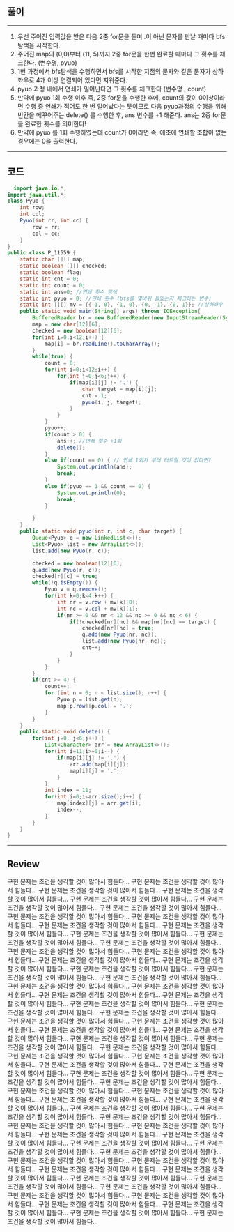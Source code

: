 ## 풀이 
---

1. 우선 주어진 입력값을 받은 다음 2중 for문을 돌며 .이 아닌 문자를 만날 때마다 bfs 탐색을 시작한다. </br>
2. 주어진 map의 (0,0)부터 (11, 5)까지 2중 for문을 한번 완료할 때마다 그 횟수를 체크한다. (변수명, pyuo) </br>
3. 1번 과정에서 bfs탐색을 수행하면서 bfs를 시작한 지점의 문자와 같은 문자가 상하좌우로 4개 이상 연결되어 있다면 지워준다. </br>
4. pyuo 과정 내에서 연쇄가 일어난다면 그 횟수를 체크한다 (변수명 , count) </br>
5. 만약에 pyuo 1회 수행 이후 즉, 2중 for문을 수행한 후에, count의 값이 0이상이라면 수행 중 연쇄가 적어도 한 번 일어났다는 뜻이므로 다음 pyuo과정의 수행을 위해 빈칸을 메꾸어주는 delete() 를 수행한 후, ans 변수를 +1 해준다. ans는 2중 for문을 완료한 횟수를 의미한다! </br>
6. 만약에 pyuo 를 1회 수행하였는데 count가 0이라면 즉, 애초에 연쇄할 조합이 없는 경우에는 0을 출력한다. </br>

---

## 코드

```java
  import java.io.*;
import java.util.*;
class Pyuo {
    int row;
    int col;
    Pyuo(int rr, int cc) {
        row = rr;
        col = cc;
    }
}
public class P_11559 {
    static char [][] map;
    static boolean [][] checked;
    static boolean flag;
    static int cnt = 0;
    static int count = 0;
    static int ans=0; //연쇄 횟수 탐색
    static int pyuo = 0; //연쇄 횟수 (bfs를 몇바퀴 돌았는지 체크하는 변수)
    static int [][] mv = {{-1, 0}, {1, 0}, {0, -1}, {0, 1}}; //상하좌우
    public static void main(String[] args) throws IOException{
        BufferedReader br = new BufferedReader(new InputStreamReader(System.in));
        map = new char[12][6];
        checked = new boolean[12][6];
        for(int i=0;i<12;i++) {
            map[i] = br.readLine().toCharArray();
        }
        while(true) {
            count = 0;
            for(int i=0;i<12;i++) {
                for(int j=0;j<6;j++) {
                    if(map[i][j] != '.') {
                        char target = map[i][j];
                        cnt = 1;
                        pyuo(i, j, target);
                    }
                }
            }
            pyuo++;
            if(count > 0) {
                ans++; //연쇄 횟수 +1회
                delete();
            }
            else if(count == 0) { // 연쇄 1회차 부터 터트릴 것이 없다면?
                System.out.println(ans);
                break;
            }
            else if(pyuo == 1 && count == 0) {
                System.out.println(0);
                break;
            }

        }
    }
    public static void pyuo(int r, int c, char target) {
        Queue<Pyuo> q = new LinkedList<>();
        List<Pyuo> list = new ArrayList<>();
        list.add(new Pyuo(r, c));

        checked = new boolean[12][6];
        q.add(new Pyuo(r, c));
        checked[r][c] = true;
        while(!q.isEmpty()) {
            Pyuo v = q.remove();
            for(int k=0;k<4;k++) {
                int nr = v.row + mv[k][0];
                int nc = v.col + mv[k][1];
                if(nr >= 0 && nr < 12 && nc >= 0 && nc < 6) {
                    if(!checked[nr][nc] && map[nr][nc] == target) {
                        checked[nr][nc] = true;
                        q.add(new Pyuo(nr, nc));
                        list.add(new Pyuo(nr, nc));
                        cnt++;
                    }
                }
            }
        }
        if(cnt >= 4) {
            count++;
            for (int n = 0; n < list.size(); n++) {
                Pyuo p = list.get(n);
                map[p.row][p.col] = '.';
            }
        }
    }
    public static void delete() {
        for(int j=0; j<6;j++) {
            List<Character> arr = new ArrayList<>();
            for(int i=11;i>=0;i--) {
                if(map[i][j] != '.') {
                    arr.add(map[i][j]);
                    map[i][j] = '.';
                }
            }
            int index = 11;
            for(int i=0;i<arr.size();i++) {
                map[index][j] = arr.get(i);
                index--;
            }
        }
    }
}

```
---
## Review
구현 문제는 조건을 생각할 것이 많아서 힘들다... 구현 문제는 조건을 생각할 것이 많아서 힘들다... 구현 문제는 조건을 생각할 것이 많아서 힘들다... 구현 문제는 조건을 생각할 것이 많아서 힘들다... 구현 문제는 조건을 생각할 것이 많아서 힘들다... 구현 문제는 조건을 생각할 것이 많아서 힘들다... 구현 문제는 조건을 생각할 것이 많아서 힘들다... 구현 문제는 조건을 생각할 것이 많아서 힘들다... 구현 문제는 조건을 생각할 것이 많아서 힘들다... 구현 문제는 조건을 생각할 것이 많아서 힘들다... 구현 문제는 조건을 생각할 것이 많아서 힘들다... 구현 문제는 조건을 생각할 것이 많아서 힘들다... 구현 문제는 조건을 생각할 것이 많아서 힘들다... 구현 문제는 조건을 생각할 것이 많아서 힘들다... 구현 문제는 조건을 생각할 것이 많아서 힘들다... 구현 문제는 조건을 생각할 것이 많아서 힘들다... 구현 문제는 조건을 생각할 것이 많아서 힘들다... 구현 문제는 조건을 생각할 것이 많아서 힘들다... 구현 문제는 조건을 생각할 것이 많아서 힘들다... 구현 문제는 조건을 생각할 것이 많아서 힘들다... 구현 문제는 조건을 생각할 것이 많아서 힘들다... 
구현 문제는 조건을 생각할 것이 많아서 힘들다... 구현 문제는 조건을 생각할 것이 많아서 힘들다... 구현 문제는 조건을 생각할 것이 많아서 힘들다... 구현 문제는 조건을 생각할 것이 많아서 힘들다... 구현 문제는 조건을 생각할 것이 많아서 힘들다... 구현 문제는 조건을 생각할 것이 많아서 힘들다... 구현 문제는 조건을 생각할 것이 많아서 힘들다... 구현 문제는 조건을 생각할 것이 많아서 힘들다... 구현 문제는 조건을 생각할 것이 많아서 힘들다... 구현 문제는 조건을 생각할 것이 많아서 힘들다... 구현 문제는 조건을 생각할 것이 많아서 힘들다... 구현 문제는 조건을 생각할 것이 많아서 힘들다... 구현 문제는 조건을 생각할 것이 많아서 힘들다... 구현 문제는 조건을 생각할 것이 많아서 힘들다... 구현 문제는 조건을 생각할 것이 많아서 힘들다... 구현 문제는 조건을 생각할 것이 많아서 힘들다... 구현 문제는 조건을 생각할 것이 많아서 힘들다... 구현 문제는 조건을 생각할 것이 많아서 힘들다... 
구현 문제는 조건을 생각할 것이 많아서 힘들다... 구현 문제는 조건을 생각할 것이 많아서 힘들다... 구현 문제는 조건을 생각할 것이 많아서 힘들다... 구현 문제는 조건을 생각할 것이 많아서 힘들다... 구현 문제는 조건을 생각할 것이 많아서 힘들다... 구현 문제는 조건을 생각할 것이 많아서 힘들다... 구현 문제는 조건을 생각할 것이 많아서 힘들다... 구현 문제는 조건을 생각할 것이 많아서 힘들다... 구현 문제는 조건을 생각할 것이 많아서 힘들다... 구현 문제는 조건을 생각할 것이 많아서 힘들다... 구현 문제는 조건을 생각할 것이 많아서 힘들다... 구현 문제는 조건을 생각할 것이 많아서 힘들다... 구현 문제는 조건을 생각할 것이 많아서 힘들다... 구현 문제는 조건을 생각할 것이 많아서 힘들다... 구현 문제는 조건을 생각할 것이 많아서 힘들다... 구현 문제는 조건을 생각할 것이 많아서 힘들다... 구현 문제는 조건을 생각할 것이 많아서 힘들다... 구현 문제는 조건을 생각할 것이 많아서 힘들다... 
구현 문제는 조건을 생각할 것이 많아서 힘들다... 구현 문제는 조건을 생각할 것이 많아서 힘들다... 구현 문제는 조건을 생각할 것이 많아서 힘들다... 구현 문제는 조건을 생각할 것이 많아서 힘들다... 구현 문제는 조건을 생각할 것이 많아서 힘들다... 구현 문제는 조건을 생각할 것이 많아서 힘들다... 구현 문제는 조건을 생각할 것이 많아서 힘들다... 구현 문제는 조건을 생각할 것이 많아서 힘들다... 구현 문제는 조건을 생각할 것이 많아서 힘들다... 구현 문제는 조건을 생각할 것이 많아서 힘들다... 구현 문제는 조건을 생각할 것이 많아서 힘들다... 구현 문제는 조건을 생각할 것이 많아서 힘들다... 



